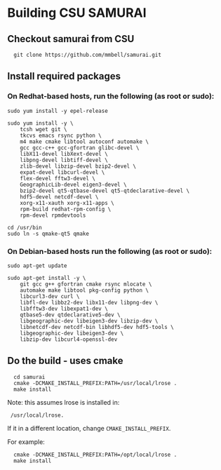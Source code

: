 # Building CSU SAMURAI

## Checkout samurai from CSU

```
  git clone https://github.com/mmbell/samurai.git 
```

## Install required packages

### On Redhat-based hosts, run the following (as root or sudo):

```
sudo yum install -y epel-release

sudo yum install -y \
    tcsh wget git \
    tkcvs emacs rsync python \
    m4 make cmake libtool autoconf automake \
    gcc gcc-c++ gcc-gfortran glibc-devel \
    libX11-devel libXext-devel \
    libpng-devel libtiff-devel \
    zlib-devel libzip-devel bzip2-devel \
    expat-devel libcurl-devel \
    flex-devel fftw3-devel \
    GeographicLib-devel eigen3-devel \
    bzip2-devel qt5-qtbase-devel qt5-qtdeclarative-devel \
    hdf5-devel netcdf-devel \
    xorg-x11-xauth xorg-x11-apps \
    rpm-build redhat-rpm-config \
    rpm-devel rpmdevtools

cd /usr/bin
sudo ln -s qmake-qt5 qmake
```

### On Debian-based hosts run the following (as root or sudo):

```
sudo apt-get update 

sudo apt-get install -y \
    git gcc g++ gfortran cmake rsync mlocate \
    automake make libtool pkg-config python \
    libcurl3-dev curl \
    libfl-dev libbz2-dev libx11-dev libpng-dev \
    libfftw3-dev libexpat1-dev \
    qtbase5-dev qtdeclarative5-dev \
    libgeographic-dev libeigen3-dev libzip-dev \
    libnetcdf-dev netcdf-bin libhdf5-dev hdf5-tools \
    libgeographic-dev libeigen3-dev \
    libzip-dev libcurl4-openssl-dev
```

## Do the build - uses cmake

```
  cd samurai
  cmake -DCMAKE_INSTALL_PREFIX:PATH=/usr/local/lrose .
  make install
```

Note: this assumes lrose is installed in:

```
 /usr/local/lrose.
```

If it in a different location, change ```CMAKE_INSTALL_PREFIX```.

For example:

```
  cmake -DCMAKE_INSTALL_PREFIX:PATH=/opt/local/lrose .
  make install
```


